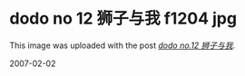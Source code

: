 # dodo no 12 狮子与我 f1204 jpg

This image was uploaded with the post <a href="/node/1172"><em>dodo no.12 狮子与我</em></a>.

2007-02-02